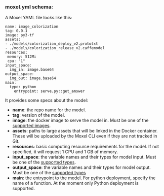 ### moxel.yml schema:

A Moxel YAML file looks like this: 

```
name: image_colorization
tag: 0.0.1 
image: py3-tf
assets: 
- ./models/colorization_deploy_v2.prototxt
- ./models/colorization_release_v2.caffemodel
resources:
 memory: 512Mi
 cpu: "1"
input_space:
  img_in: image.base64
output_space: 
  img_out: image.base64
main:
  type: python
    entrypoint: serve.py::get_answer
```

It provides some specs about the model:

* **name**: the repo name for the model.
* **tag**: version of the model.
* **image**: the docker image to serve the model in. Must be one of the [supported images](supported_images).
* **assets**: paths to large assets that will be linked in the Docker container. These will be uploaded by the Moxel CLI even if they are not tracked in Git.
* **resources**: basic computing resource requirements for the model. If not specified, it will request 1 CPU and 1 GB of memory.
* **input_space**: the variable names and their types for model input. Must be one of the [supported types](io_types).
* **output_space**: the variable names and their types for model output. Must be one of the [supported types](io_types)
* **main**: the entrypoint to the model. For python deployment, specify the name of a function. At the moment only Python deployment is supported.




